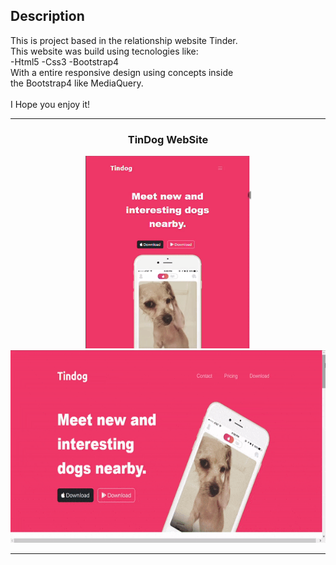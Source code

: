 ## Description 

  This is project based in the relationship website Tinder.<br>
  This website was build using tecnologies like:<br>
  -Html5
  -Css3
  -Bootstrap4 <br>
  With a entire responsive design using concepts inside <br> the Bootstrap4 like MediaQuery.
  <br><br>I Hope you enjoy it!
  <hr>
  
  
  <div align="center">
  <h3>TinDog WebSite</h3>
    <img width="265" height="308" src="https://github.com/jlrocha99/Tin-Dog-Website/blob/master/assets/to_readme/Tin-dog-responsive.gif">
    <img width="600" height="308" src="https://github.com/jlrocha99/Tin-Dog-Website/blob/master/assets/to_readme/tin-dog-desktop.gif">
  </div>
  
  <hr>
  
 
 
  
  

  
  
